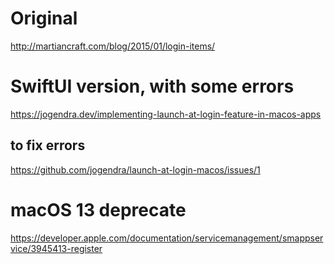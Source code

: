 # Original
http://martiancraft.com/blog/2015/01/login-items/
# SwiftUI version, with some errors
https://jogendra.dev/implementing-launch-at-login-feature-in-macos-apps
## to fix errors
https://github.com/jogendra/launch-at-login-macos/issues/1

# macOS 13 deprecate
https://developer.apple.com/documentation/servicemanagement/smappservice/3945413-register
